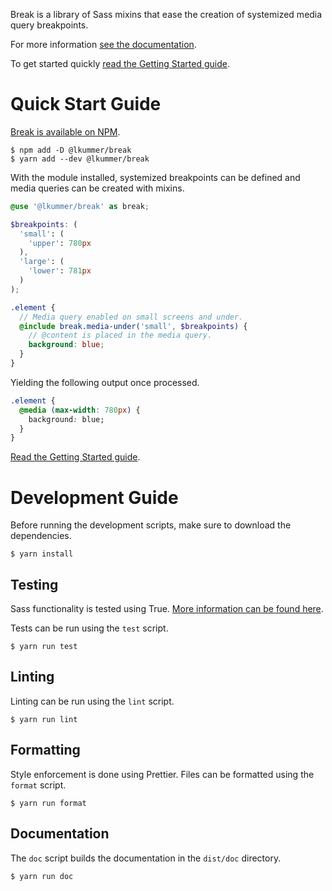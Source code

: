 Break is a library of Sass mixins that ease the creation of systemized media query
breakpoints.

For more information [see the documentation](https://lkummer.github.io/break/).

To get started quickly
[read the Getting Started guide](https://lkummer.github.io/break/guide/getting-started/).

# Quick Start Guide

[Break is available on NPM](https://www.npmjs.com/package/@lkummer/break).

```
$ npm add -D @lkummer/break
$ yarn add --dev @lkummer/break
```

With the module installed, systemized breakpoints can be defined and media queries
can be created with mixins.

```scss
@use '@lkummer/break' as break;

$breakpoints: (
  'small': (
    'upper': 780px
  ),
  'large': (
    'lower': 781px
  )
);

.element {
  // Media query enabled on small screens and under.
  @include break.media-under('small', $breakpoints) {
    // @content is placed in the media query.
    background: blue;
  }
}
```

Yielding the following output once processed.

```css
.element {
  @media (max-width: 780px) {
    background: blue;
  }
}
```

[Read the Getting Started guide](https://lkummer.github.io/break/guide/getting-started/).

# Development Guide

Before running the development scripts, make sure to download the dependencies.

```
$ yarn install
```

## Testing

Sass functionality is tested using True. [More information
can be found here](https://www.oddbird.net/true/docs/index.html).

Tests can be run using the `test` script.

```
$ yarn run test
```

## Linting

Linting can be run using the `lint` script.

```
$ yarn run lint
```

## Formatting

Style enforcement is done using Prettier.
Files can be formatted using the `format` script.

```
$ yarn run format
```

## Documentation

The `doc` script builds the documentation in the `dist/doc` directory.

```
$ yarn run doc
```
